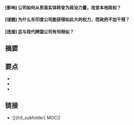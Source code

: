 #### [影响] 公司如何从贸易实体转变为政治力量，改变本地政权？


#### [谜题] 为什么东印度公司能获得如此大的权力，而政府不加干预？


#### [连接] 这与现代跨国公司有何相似？


## 摘要


## 要点

- 
- 
- 

## 链接

- [[{h3_subfolder} MOC]]
